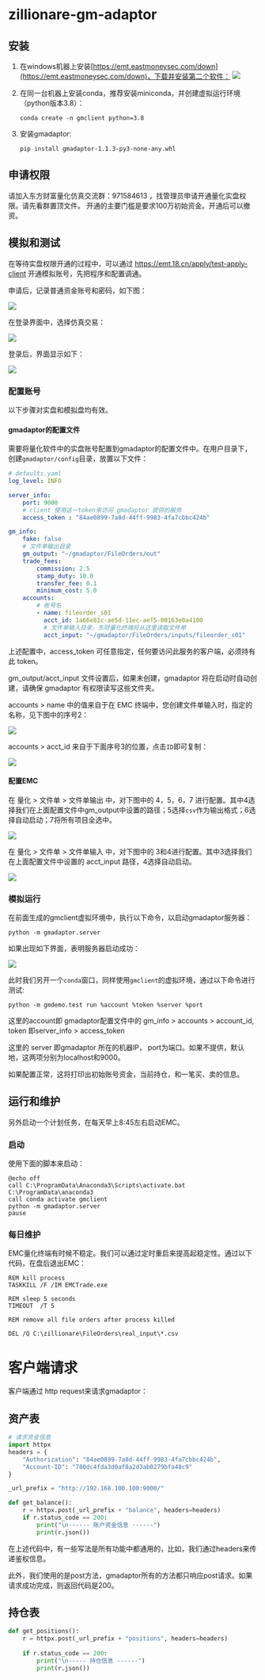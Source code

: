 # zillionare-gm-adaptor

## 安装
1. 在windows机器上安装[https://emt.eastmoneysec.com/down](https://emt.eastmoneysec.com/down)，下载并安装第二个软件：
![](https://images.jieyu.ai/images/2023/03/20230403154605.png)

2. 在同一台机器上安装conda，推荐安装miniconda，并创建虚拟运行环境（python版本3.8）：
   ```
   conda create -n gmclient python=3.8
   ```
3. 安装gmadaptor:
    ```
    pip install gmadaptor-1.1.3-py3-none-any.whl
    ```
## 申请权限
请加入东方财富量化仿真交流群：971584613 ，找管理员申请开通量化实盘权限。请先看群置顶文件。
开通的主要门槛是要求100万初始资金。开通后可以撤资。

## 模拟和测试
在等待实盘权限开通的过程中，可以通过 https://emt.18.cn/apply/test-apply-client 开通模拟账号，先把程序和配置调通。

申请后，记录普通资金账号和密码，如下图：

![](https://images.jieyu.ai/images/2023/04/仿真.jpg)

在登录界面中，选择仿真交易：

![](https://images.jieyu.ai/images/2023/04/login.jpg)

登录后，界面显示如下：

![](https://images.jieyu.ai/images/2023/04/20230403200024.png)

### 配置账号
以下步骤对实盘和模拟盘均有效。

#### gmadaptor的配置文件
需要将量化软件中的实盘账号配置到gmadaptor的配置文件中。在用户目录下，创建`gmadaptor/config`目录，放置以下文件：
```yaml
# defaults.yaml
log_level: INFO

server_info:
    port: 9000
    # client 使用这一token来访问 gmadaptor 提供的服务
    access_token : "84ae0899-7a8d-44ff-9983-4fa7cbbc424b"

gm_info:
    fake: false
    # 文件单输出目录
    gm_output: "~/gmadaptor/FileOrders/out"
    trade_fees:
        commission: 2.5
        stamp_duty: 10.0
        transfer_fee: 0.1
        minimum_cost: 5.0
    accounts:
        # 账号名
        - name: fileorder_s01
          acct_id: 1a66e81c-ae5d-11ec-aef5-00163e0a4100
          # 文件单输入目录。东财量化终端将从这里读取文件单
          acct_input: "~/gmadaptor/FileOrders/inputs/fileorder_s01"
```
上述配置中，access_token 可任意指定，任何要访问此服务的客户端，必须持有此 token。

gm_output/acct_input 文件设置后，如果未创建，gmadaptor 将在启动时自动创建，请确保 gmadaptor 有权限读写这些文件夹。

accounts > name 中的值来自于在 EMC 终端中，您创建文件单输入时，指定的名称，见下图中的序号2：

![](https://images.jieyu.ai/images/2023/04/20230403194653.png)

accounts > acct_id 来自于下面序号3的位置，点击`ID`即可复制：

![](https://images.jieyu.ai/images/2023/04/20230403195425.png)

#### 配置EMC

在 量化 > 文件单 > 文件单输出 中，对下图中的 4，5，6，7 进行配置。其中4选择我们在上面配置文件中gm_output中设置的路径；5选择`csv`作为输出格式；6选择自动启动；7将所有项目全选中。

![](https://images.jieyu.ai/images/2023/04/output.jpg)

在 量化 > 文件单 > 文件单输入 中，对下图中的 3和4进行配置。其中3选择我们在上面配置文件中设置的 acct_input 路径，4选择自动启动。

![](https://images.jieyu.ai/images/2023/04/input.jpg)


### 模拟运行

在前面生成的gmclient虚拟环境中，执行以下命令，以启动gmadaptor服务器：
```
python -m gmadaptor.server
```
如果出现如下界面，表明服务器启动成功：

![](https://images.jieyu.ai/images/2023/04/started.jpg)

此时我们另开一个`conda`窗口，同样使用`gmclient`的虚拟环境，通过以下命令进行测试:
```
python -m gmdemo.test run %account %token %server %port
```

这里的account即 gmadaptor配置文件中的 gm_info > accounts > account_id, token 即server_info > access_token

这里的 server 即gmadaptor 所在的机器IP， port为端口。如果不提供，默认地，这两项分别为localhost和9000。

如果配置正常，这将打印出初始账号资金，当前持仓，和一笔买、卖的信息。
## 运行和维护

另外启动一个计划任务，在每天早上8:45左右启动EMC。
### 启动
使用下面的脚本来启动：
```
@echo off
call C:\ProgramData\Anaconda3\Scripts\activate.bat C:\ProgramData\anaconda3
call conda activate gmclient
python -m gmadaptor.server
pause
```

### 每日维护
EMC量化终端有时候不稳定。我们可以通过定时重启来提高起稳定性。通过以下代码，在盘后退出EMC：
```
REM kill process
TASKKILL /F /IM EMCTrade.exe

REM sleep 5 seconds
TIMEOUT  /T 5

REM remove all file orders after process killed

DEL /Q C:\zillionare\FileOrders\real_input\*.csv
```

# 客户端请求

客户端通过 http request来请求gmadaptor：

## 资产表
```python
# 请求资金信息
import httpx
headers = {
    "Authorization": "84ae0899-7a8d-44ff-9983-4fa7cbbc424b",
    "Account-ID": "780dc4fda3d0af8a2d3ab0279bfa48c9"
}

_url_prefix = "http://192.168.100.100:9000/"

def get_balance():
    r = httpx.post(_url_prefix + "balance", headers=headers)
    if r.status_code == 200:
        print("\n------ 账户资金信息 ------")
        print(r.json())
```
在上述代码中，有一些写法是所有功能中都通用的，比如，我们通过headers来传递鉴权信息。

此外，我们使用的是post方法，gmadaptor所有的方法都只响应post请求。如果请求成功完成，则返回代码是200。

## 持仓表
```python
def get_positions():
    r = httpx.post(_url_prefix + "positions", headers=headers)
    
    if r.status_code == 200:
        print("\n----- 持仓信息 ------")
        print(r.json())
```


